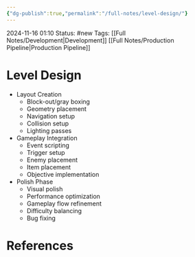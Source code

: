 ```yaml
---
{"dg-publish":true,"permalink":"/full-notes/level-design/"}
---
```



2024-11-16 01:10
Status: #new
Tags: [[Full Notes/Development\|Development]] [[Full Notes/Production Pipeline\|Production Pipeline]]

# Level Design

- Layout Creation
    - Block-out/gray boxing
    - Geometry placement
    - Navigation setup
    - Collision setup
    - Lighting passes
- Gameplay Integration
    - Event scripting
    - Trigger setup
    - Enemy placement
    - Item placement
    - Objective implementation
- Polish Phase
    - Visual polish
    - Performance optimization
    - Gameplay flow refinement
    - Difficulty balancing
    - Bug fixing
# References

